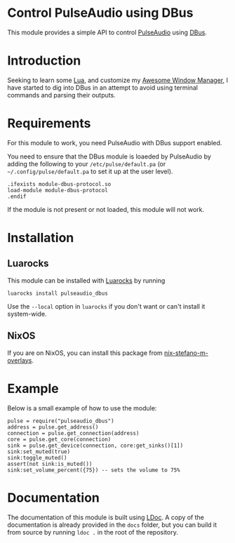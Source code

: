 # Control PulseAudio using DBus

This module provides a simple API to control
[PulseAudio](https://www.freedesktop.org/wiki/Software/PulseAudio/)
using [DBus](http://dbus.freedesktop.org/).

# Introduction

Seeking to learn some [Lua](http://www.lua.org), and customize my
[Awesome Window Manager](https://awesomewm.org), I have started to dig into
DBus in an attempt to avoid using terminal commands and parsing their outputs.

# Requirements

For this module to work, you need PulseAudio with DBus support enabled.

You need to ensure that the DBus module is loaeded by PulseAudio by adding the
following to your `/etc/pulse/default.pa` (or `~/.config/pulse/default.pa` to
set it up at the user level).

    .ifexists module-dbus-protocol.so
    load-module module-dbus-protocol
    .endif

If the module is not present or not loaded, this module will not work.

# Installation

## Luarocks

This module can be installed with [Luarocks](http://luarocks.org/) by running

    luarocks install pulseaudio_dbus

Use the `--local` option in `luarocks` if you don't want or can't install it
system-wide.

## NixOS

If you are on NixOS, you can install this package from
[nix-stefano-m-overlays](https://github.com/stefano-m/nix-stefano-m-nix-overlays).


# Example

Below is a small example of how to use the module:

    pulse = require("pulseaudio_dbus")
    address = pulse.get_address()
    connection = pulse.get_connection(address)
    core = pulse.get_core(connection)
    sink = pulse.get_device(connection, core:get_sinks()[1])
    sink:set_muted(true)
    sink:toggle_muted()
    assert(not sink:is_muted())
    sink:set_volume_percent({75}) -- sets the volume to 75%

# Documentation

The documentation of this module is built using [LDoc](https://stevedonovan.github.io/ldoc/).
A copy of the documentation is already provided in the `docs` folder,
but you can build it from source by running `ldoc .` in the root of the repository.
